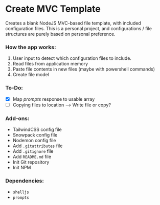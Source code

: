 # Create MVC Template
Creates a blank NodeJS MVC-based file template, with included configuration files. This is a personal project, and configurations / file structures are purely based on personal preference.

### How the app works:
1. User input to detect which configuration files to include.
2. Read files from application memory
3. Paste file contents in new files (maybe with powershell commands)
4. Create file model

### To-Do:
- [x] Map *prompts* response to usable array
- [ ] Copying files to location --> Write file or copy?
### Add-ons:

- TailwindCSS config file
- Snowpack config file
- Nodemon config file
- Add `.gitattributes` file
- Add `.gitignore` file
- Add `README.md` file
- Init Git repository
- Init NPM
### Dependencies:
- `shelljs`
- `prompts`

